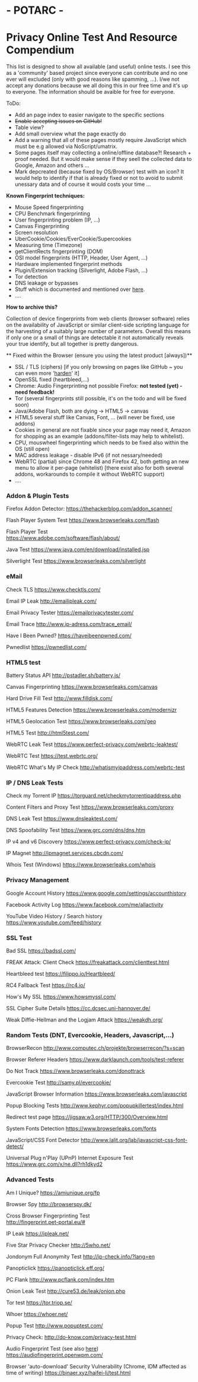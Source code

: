# - POTARC -
# Privacy Online Test And Resource Compendium

This list is designed to show all available (and useful) online tests. I see this as a 'community' based project since everyone can contribute and no one ever will excluded (only with good reasons like spamming, ...). I/we not accept any donations because we all doing this in our free time and it's up to everyone. The information should be avaible for free for everyone. 


ToDo:
* Add an page index to easier navigate to the specific sections 
* ~~Enable accepting issues on GitHub!~~
* Table view?
* Add small overview what the page exactly do
* Add a warning that all of these pages mostly require JavaScript which must be e.g allowed via NoScript/umatrix.
* Some pages itself may collecting a online/offline database?! Research + proof needed. But it would make sense if they seell the collected data to Google, Amazon and others ... 
* Mark depcreated (because fixed by OS/Browser) test with an icon? It would help to identify if that is already fixed or not to avoid to submit unessary data and of course it would costs your time ... 


**Known Fingerprint techniques:**
* Mouse Speed fingerprinting
* CPU Benchmark fingerprinting
* User fingerprinting problem (IP, ...)
* Canvas Fingerprinting
* Screen resolution
* UberCookie/Cookies/EverCookie/Supercookies
* Measuring time (Timezone)
* getClientRects fingerprinting (DOM)
* OSI model fingerprints (HTTP, Header, User Agent, ...)
* Hardware implemented fingerprint methods 
* Plugin/Extension tracking (Silverlight, Adobe Flash, ...)
* Tor detection
* DNS leakage or bypasses
* Stuff which is documented and mentioned over [here](https://github.com/CHEF-KOCH/NSABlocklist).
* ....

**How to archive this?**

Collection of device fingerprints from web clients (browser software) relies on the availability of JavaScript or similar client-side scripting language for the harvesting of a suitably large number of parameters. Overall this means if only one or a small of things are detectable it not automatically reveals your true identify, but all together is pretty dangerous.


** Fixed within the Browser (ensure you using the latest product [always])**
* SSL / TLS (ciphers) [if you only browsing on pages like GitHub ~ you can even more '[harden](https://tools.ietf.org/html/draft-sheffer-tls-bcp-00)' it]
* OpenSSL fixed (heartbleed,...) 
* Chrome: Audio Fingerprinting not possible Firefox: **not tested (yet) - need feedback!**
* Tor (several fingerprints still possible, it's on the todo and will be fixed soon)
* Java/Adobe Flash, both are dying -> HTML5 -> canvas
* HTML5 several stuff like Canvas, Font, ... (will never be fixed, use addons)
* Cookies in general are not fixable since your page may need it, Amazon for shopping as an example (addons/filter-lists may help to whitelist).
* CPU, mouswheel fingerprinting which needs to be fixed also within the OS (still open)
* MAC address leakage - disable IPv6 (if not nessary/needed)
* WebRTC (partial) since Chrome 48 and Firefox 42, both getting an new menu to allow it per-page (whitelist) [there exist also for both several addons, workarounds to compile it without WebRTC support)
* .... 



### Addon & Plugin Tests

Firefox Addon Detector:
https://thehackerblog.com/addon_scanner/

Flash Player System Test
https://www.browserleaks.com/flash

Flash Player Test	 
https://www.adobe.com/software/flash/about/

Java Test
https://www.java.com/en/download/installed.jsp

Silverlight Test
https://www.browserleaks.com/silverlight


### eMail

Check TLS
https://www.checktls.com/

Email IP Leak
http://emailipleak.com/

Email Privacy Tester
https://emailprivacytester.com/

Email Trace
http://www.ip-adress.com/trace_email/

Have I Been Pwned?
https://haveibeenpwned.com/

Pwnedlist
https://pwnedlist.com/


### HTML5 test

Battery Status API
http://pstadler.sh/battery.js/

Canvas Fingerprinting
https://www.browserleaks.com/canvas

Hard Drive Fill Test
http://www.filldisk.com/

HTML5 Features Detection
https://www.browserleaks.com/modernizr

HTML5 Geolocation Test
https://www.browserleaks.com/geo

HTML5 Test
http://html5test.com/

WebRTC Leak Test
https://www.perfect-privacy.com/webrtc-leaktest/

WebRTC Test
https://test.webrtc.org/

WebRTC What's My IP Check
http://whatismyipaddress.com/webrtc-test


### IP / DNS  Leak Tests

Check my Torrent IP
https://torguard.net/checkmytorrentipaddress.php

Content Filters and Proxy Test
https://www.browserleaks.com/proxy

DNS Leak Test
https://www.dnsleaktest.com/

DNS Spoofability Test
https://www.grc.com/dns/dns.htm

IP v4 and v6 Discovery
https://www.perfect-privacy.com/check-ip/

IP Magnet
http://ipmagnet.services.cbcdn.com/

Whois Test (Windows)
https://www.browserleaks.com/whois


### Privacy Management

Google Account History
https://www.google.com/settings/accounthistory

Facebook Activity Log
https://www.facebook.com/me/allactivity

YouTube Video History / Search history
https://www.youtube.com/feed/history


### SSL Test

Bad SSL
https://badssl.com/

FREAK Attack: Client Check
https://freakattack.com/clienttest.html

Heartbleed test	
https://filippo.io/Heartbleed/

RC4 Fallback Test
https://rc4.io/

How's My SSL
https://www.howsmyssl.com/

SSL Cipher Suite Details
https://cc.dcsec.uni-hannover.de/

Weak Diffie-Hellman and the Logjam Attack
https://weakdh.org/


### Random Tests (DNT, Evercookie, Headers, Javascript,...)

BrowserRecon
http://www.computec.ch/projekte/browserrecon/?s=scan

Browser Referer Headers
https://www.darklaunch.com/tools/test-referer

Do Not Track
https://www.browserleaks.com/donottrack 

Evercookie Test
http://samy.pl/evercookie/

JavaScript Browser Information
https://www.browserleaks.com/javascript

Popup Blocking Tests
http://www.kephyr.com/popupkillertest/index.html

Redirect test page
https://jigsaw.w3.org/HTTP/300/Overview.html

System Fonts Detection
https://www.browserleaks.com/fonts

JavaScript/CSS Font Detector
http://www.lalit.org/lab/javascript-css-font-detect/

Universal Plug n'Play (UPnP) Internet Exposure Test
https://www.grc.com/x/ne.dll?rh1dkyd2


### Advanced Tests

Am I Unique?
https://amiunique.org/fp

Browser Spy
http://browserspy.dk/

Cross Browser Fingerprinting Test	
http://fingerprint.pet-portal.eu/#

IP Leak
https://ipleak.net/

Five Star Privacy Checker
http://5who.net/

Jondonym Full Anonymity Test
http://ip-check.info/?lang=en

Panopticlick
https://panopticlick.eff.org/

PC Flank
http://www.pcflank.com/index.htm

Onion Leak Test
http://cure53.de/leak/onion.php

Tor test
https://tor.triop.se/

Whoer
https://whoer.net/

Popup Test
http://www.popuptest.com/

Privacy Check:
http://do-know.com/privacy-test.html

Audio Fingerprint Test (see also [here](https://github.com/Gitoffthelawn))
https://audiofingerprint.openwpm.com/

Browser 'auto-download' Security Vulnerability (Chrome, IDM affected as time of writing)
https://binaer.xyz/haifei-li/test.html
